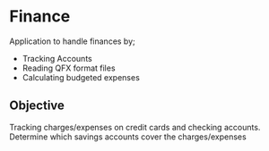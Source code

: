 Finance
=======

Application to handle finances by;

- Tracking Accounts
- Reading QFX format files
- Calculating budgeted expenses

Objective
---------

Tracking charges/expenses on credit cards and checking accounts. Determine which savings accounts cover the charges/expenses
